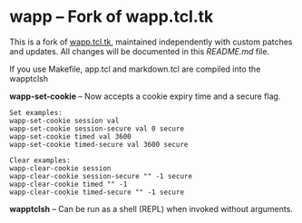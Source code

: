 # wapp – Fork of wapp.tcl.tk

This is a fork of [wapp.tcl.tk](https://wapp.tcl.tk), maintained
independently with custom patches and updates.  All changes will be
documented in this *README.md* file.

If you use Makefile, app.tcl and markdown.tcl are compiled into the
wapptclsh

**wapp-set-cookie** – Now accepts a cookie expiry time and a secure flag.

```
Set examples:
wapp-set-cookie session val
wapp-set-cookie session-secure val 0 secure
wapp-set-cookie timed val 3600
wapp-set-cookie timed-secure val 3600 secure

Clear examples:
wapp-clear-cookie session
wapp-clear-cookie session-secure "" -1 secure
wapp-clear-cookie timed "" -1
wapp-clear-cookie timed-secure "" -1 secure
```

**wapptclsh** – Can be run as a shell (REPL) when invoked without arguments.
